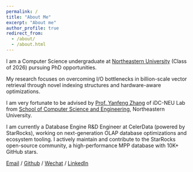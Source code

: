 ```yaml
---
permalink: /
title: "About Me"
excerpt: "About me"
author_profile: true
redirect_from: 
  - /about/
  - /about.html
---
```


I am a Computer Science undergraduate at [Northeastern University](https://english.neu.edu.cn/) (Class of 2026) pursuing PhD opportunities.

My research focuses on overcoming I/O bottlenecks in billion-scale vector retrieval through novel indexing structures and hardware-aware optimizations.

I am very fortunate to be advised by [Prof. Yanfeng Zhang](https://neuzhangyf.github.io/) of iDC-NEU Lab from [School of Computer Science and Engineering](http://www.cse.neu.edu.cn/), Northeastern University.

I am currently a Database Engine R&D Engineer at CelerData (powered by StarRocks), working on next-generation OLAP database optimizations and ecosystem tooling. I actively maintain and contribute to the StarRocks open-source community, a high-performance MPP database with 10K+ GitHub stars.

[Email](mailto:z3253345336@gmail.com) / [Github](https://github.com/Zac-saodiseng) / [Wechat](../images/wechat.jpg) / [LinkedIn](https://www.linkedin.com/in/zach-zuo-242662356/)

